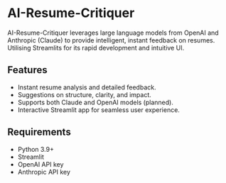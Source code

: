 # AI-Resume-Critiquer

AI-Resume-Critiquer leverages large language models from OpenAI and Anthropic (Claude) to provide intelligent, instant feedback on resumes.<br> 
Utilising Streamlits for its rapid development and intuitive UI.

## Features
- Instant resume analysis and detailed feedback.
- Suggestions on structure, clarity, and impact.
- Supports both Claude and OpenAI models (planned).
- Interactive Streamlit app for seamless user experience.

## Requirements
- Python 3.9+
- Streamlit
- OpenAI API key
- Anthropic API key
